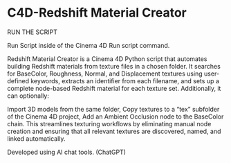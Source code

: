 # C4D-Redshift Material Creator


RUN THE SCRIPT

Run Script inside of the Cinema 4D Run script command.


Redshift Material Creator is a Cinema 4D Python script that automates building Redshift materials from texture files in a chosen folder. It searches for BaseColor, Roughness, Normal, and Displacement textures using user-defined keywords, extracts an identifier from each filename, and sets up a complete node-based Redshift material for each texture set. Additionally, it can optionally:

Import 3D models from the same folder,
Copy textures to a “tex” subfolder of the Cinema 4D project,
Add an Ambient Occlusion node to the BaseColor chain.
This streamlines texturing workflows by eliminating manual node creation and ensuring that all relevant textures are discovered, named, and linked automatically.

Developed using AI chat tools. (ChatGPT) 

